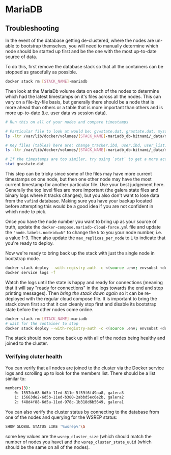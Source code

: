 # MariaDB

## Troubleshooting

In the event of the database getting de-clustered, where the nodes are un-able to bootstrap themselves, you
will need to manually determine which node should be started up first and be the one with the most up-to-date
source of data.

To do this, first remove the database stack so that all the containers can be stopped as gracefully as possible.

```bash
docker stack rm [STACK_NAME]-mariadb
```

Then look at the MariaDb volume data on each of the nodes to determine which had the latest timestamps on it's files
across all the nodes. This can vary on a file-by-file basis, but generally there should be a node that is more ahead
than others or a table that is more important than others and is more up-to-date (i.e. user data vs session data).

```bash
# Run this on all of your nodes and compare timestamps

# Particular file to look at would be: gvwstate.dat, grastate.dat, mysql-bin*
ls -ltr /var/lib/docker/volumes/[STACK_NAME]-mariadb_db-bitnami/_data/mariadb/data

# Key files (tables) here are: change_tracker.ibd, user.ibd, user_list.ibd
ls -ltr /var/lib/docker/volumes/[STACK_NAME]-mariadb_db-bitnami/_data/mariadb/data/vufind

# If the timestamps are too similar, try using `stat` to get a more accurate time!
stat grastate.dat
```

This step can be tricky since some of the files may have more current timestamps on one node, but then one other
node may have the most current timestamp for another particular file. Use your best judgement here. Generally the
top level files are more important (the galera state files and binary logs where it tracks changes), but you also
don't want to lose data from the `vufind` database. Making sure you have your backup located before attempting this
would be a good idea if you are not confident in which node to pick.

Once you have the node number you want to bring up as your source of truth, update the
`docker-compose.mariadb-cloud-force.yml` file and update the `"node.labels.nodeid==N"`
to change the `N` to you your node number, i.e. a value 1-3. Then also update the
`max_replicas_per_node` to `1` to indicate that you're ready to deploy.

Now we're ready to bring back up the stack with just the single node in bootstrap mode.

```bash
docker stack deploy --with-registry-auth -c <(source .env; envsubst <docker-compose.mariadb-cloud-force.yml) [STACK_NAME]-mariadb
docker service logs -f
```

Watch the logs until the state is happy and ready for connections (meaning that it will say "ready for connections"
in the logs towards the end and stop printing messages). Then *bring the stack down again* so it
can be re-deployed with the regular cloud compose file. It is important to bring the stack down first so that
it can cleanly stop first and disable its bootstrap state before the other nodes come online.

```bash
docker stack rm [STACK_NAME]-mariadb
# wait for the container to stop
docker stack deploy --with-registry-auth -c <(source .env; envsubst <docker-compose.mariadb-cloud.yml) [STACK_NAME]-mariadb
```

The stack should now come back up with all of the nodes being healthy and joined to the cluster.

### Verifying cluter health

You can verify that all nodes are joined to the cluster via the Docker service logs and scrolling up to look
for the members list. There should be a list similar to:

```bash
members(3):
 	0: 1557dc68-6d5b-11ed-811e-5f59f6f49aa8, galera3
 	1: 15663de2-6d5b-11ed-b380-2abbd5ec6e2b, galera2
 	2: f48d4f88-6d5a-11ed-978c-1b318d6b5649, galera1
```

You can also verify the cluster status by connecting to the database from one of the nodes and querying for the
WSREP status:

```bash
SHOW GLOBAL STATUS LIKE '%wsrep%'\G
```

some key values are the `wsrep_cluster_size` (which should match the number of nodes you have) and the
`wsrep_cluster_state_uuid` (which should be the same on all of the nodes).
